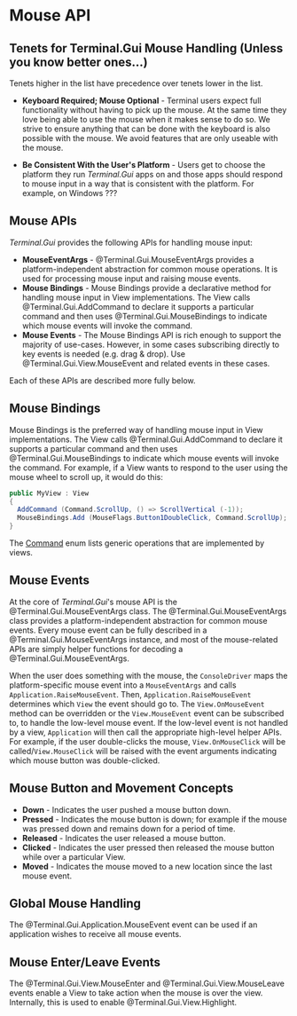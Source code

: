 # Mouse API

## Tenets for Terminal.Gui Mouse Handling (Unless you know better ones...)

Tenets higher in the list have precedence over tenets lower in the list.

* **Keyboard Required; Mouse Optional** - Terminal users expect full functionality without having to pick up the mouse. At the same time they love being able to use the mouse when it makes sense to do so. We strive to ensure anything that can be done with the keyboard is also possible with the mouse. We avoid features that are only useable with the mouse.

* **Be Consistent With the User's Platform** - Users get to choose the platform they run *Terminal.Gui* apps on and those apps should respond to mouse input in a way that is consistent with the platform. For example, on Windows ???

## Mouse APIs

*Terminal.Gui* provides the following APIs for handling mouse input:

* **MouseEventArgs** - @Terminal.Gui.MouseEventArgs provides a platform-independent abstraction for common mouse operations. It is used for processing mouse input and raising mouse events.
* **Mouse Bindings** - Mouse Bindings provide a declarative method for handling mouse input in View implementations. The View calls @Terminal.Gui.AddCommand to declare it supports a particular command and then uses @Terminal.Gui.MouseBindings to indicate which mouse events will invoke the command. 
* **Mouse Events** - The Mouse Bindings API is rich enough to support the  majority of use-cases. However, in some cases subscribing directly to key events is needed (e.g. drag & drop). Use @Terminal.Gui.View.MouseEvent and related events in these cases.

Each of these APIs are described more fully below.

## Mouse Bindings

Mouse Bindings is the preferred way of handling mouse input in View implementations. The View calls @Terminal.Gui.AddCommand to declare it supports a particular command and then uses @Terminal.Gui.MouseBindings to indicate which mouse events will invoke the command. For example, if a View wants to respond to the user using the mouse wheel to scroll up, it would do this:

```cs
public MyView : View
{
  AddCommand (Command.ScrollUp, () => ScrollVertical (-1));
  MouseBindings.Add (MouseFlags.Button1DoubleClick, Command.ScrollUp);
}
```

The [Command](~/api/Terminal.Gui.Command.yml) enum lists generic operations that are implemented by views. 

## Mouse Events

At the core of *Terminal.Gui*'s mouse API is the @Terminal.Gui.MouseEventArgs class. The @Terminal.Gui.MouseEventArgs class provides a platform-independent abstraction for common mouse events. Every mouse event can be fully described in a @Terminal.Gui.MouseEventArgs instance, and most of the mouse-related APIs are simply helper functions for decoding a @Terminal.Gui.MouseEventArgs.

When the user does something with the mouse, the `ConsoleDriver` maps the platform-specific mouse event into a `MouseEventArgs` and calls `Application.RaiseMouseEvent`. Then, `Application.RaiseMouseEvent` determines which `View` the event should go to. The `View.OnMouseEvent` method can be overridden or the `View.MouseEvent` event can be subscribed to, to handle the low-level mouse event. If the low-level event is not handled by a view, `Application` will then call the appropriate high-level helper APIs. For example, if the user double-clicks the mouse, `View.OnMouseClick` will be called/`View.MouseClick` will be raised with the event arguments indicating which mouse button was double-clicked. 

## Mouse Button and Movement Concepts

* **Down** - Indicates the user pushed a mouse button down.
* **Pressed** - Indicates the mouse button is down; for example if the mouse was pressed down and remains down for a period of time.
* **Released** - Indicates the user released a mouse button.
* **Clicked** - Indicates the user pressed then released the mouse button while over a particular View. 
* **Moved** - Indicates the mouse moved to a new location since the last mouse event.

## **Global Mouse Handling**

The @Terminal.Gui.Application.MouseEvent event can be used if an application wishes to receive all mouse events.

## Mouse Enter/Leave Events

The @Terminal.Gui.View.MouseEnter and @Terminal.Gui.View.MouseLeave events enable a View to take action when the mouse is over the view. Internally, this is used to enable @Terminal.Gui.View.Highlight.

